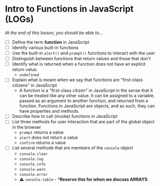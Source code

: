# Intro to Functions in JavaScript (LOGs)

*At the end of this lesson, you should be able to...*

- [ ] Define the term **function** in JavaScript
- [ ] Identify various built-in functions
- [ ] Use the built-in `alert()` and `prompt()` functions to interact with the user
- [ ] Distinguish between functions that return values and those that don't
- [ ] Identify what is returned when a function does not have an explicit return value.
  - `undefined`
- [ ] Explain what is meant when we say that functions are "first-class citizens" in JavaScript
  - A function is a "first-class citizen" in JavaScript in the sense that it can be treated like any other value. It can be assigned to a variable, passed as an argument to another function, and returned from a function. Functions in JavaScript are objects, and as such, they can have properties and methods.
- [ ] Describe how to call (invoke) functions in JavaScript
- [ ] List three methods for user interaction that are part of the global object in the browser
  - `prompt` returns a value
  - `alert` does not return a value
  - `confirm` returns a value
- [ ] List several methods that are members of the `console` object
  - `console.clear`
  - `console.log`
  - `console.info`
  - `console.warn`
  - `console.error`
  - :warning: `console.table` - ***Reserve this for when we discuss ARRAYS**
